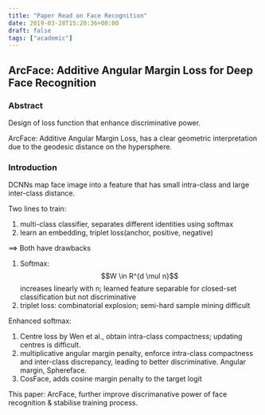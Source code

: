 ```yaml
---
title: "Paper Read on Face Recognition"
date: 2019-03-28T15:20:36+08:00
draft: false
tags: ["academic"]
---
```


## ArcFace: Additive Angular Margin Loss for Deep Face Recognition
### Abstract
Design of loss function that enhance discriminative power.

ArcFace: Additive Angular Margin Loss, has a clear geometric interpretation due to the geodesic distance on the hypersphere. 

### Introduction

DCNNs map face image into a feature that has small intra-class and large inter-class distance.

Two lines to train:
1. multi-class classifier, separates different identities using softmax
2. learn an embedding, triplet loss(anchor, positive, negative)

==> Both have drawbacks
1. Softmax: $$W \in R^{d \mul n}$$ increases linearly with n; learned feature separable for closed-set classification but not discriminative
2. triplet loss: combinatorial explosion; semi-hard sample mining difficult

Enhanced softmax: 
1. Centre loss by Wen et al., obtain intra-class compactness; updating centres is difficult. 
2. multiplicative angular margin penalty, enforce intra-class compactness and inter-class discrepancy, leading to better discriminative. Angular margin, Sphereface. 
3. CosFace, adds cosine margin penalty to the target logit

This paper: ArcFace, further improve discrimanative power of face recognition & stabilise training process.




